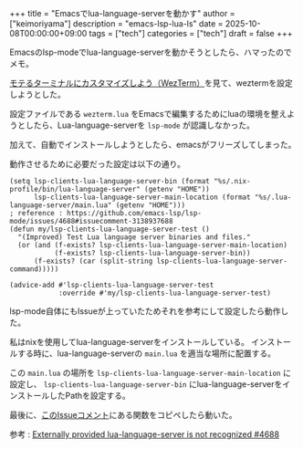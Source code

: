 +++
title = "Emacsでlua-language-serverを動かす"
author = ["keimoriyama"]
description = "emacs-lsp-lua-ls"
date = 2025-10-08T00:00:00+09:00
tags = ["tech"]
categories = ["tech"]
draft = false
+++

Emacsのlsp-modeでlua-language-serverを動かそうとしたら、ハマったのでメモ。

[モテるターミナルにカスタマイズしよう（WezTerm）](https://zenn.dev/mozumasu/articles/mozumasu-wezterm-customization)を見て、weztermを設定しようとした。

設定ファイルである `wezterm.lua` をEmacsで編集するためにluaの環境を整えようとしたら、Lua-language-serverを `lsp-mode` が認識しなかった。

加えて、自動でインストールしようとしたら、emacsがフリーズしてしまった。

動作させるために必要だった設定は以下の通り。

```emacs-lisp
(setq lsp-clients-lua-language-server-bin (format "%s/.nix-profile/bin/lua-language-server" (getenv "HOME"))
      lsp-clients-lua-language-server-main-location (format "%s/.lua-language-server/main.lua" (getenv "HOME")))
; reference : https://github.com/emacs-lsp/lsp-mode/issues/4688#issuecomment-3138937688
(defun my/lsp-clients-lua-language-server-test ()
  "(Improved) Test Lua language server binaries and files."
  (or (and (f-exists? lsp-clients-lua-language-server-main-location)
           (f-exists? lsp-clients-lua-language-server-bin))
      (f-exists? (car (split-string lsp-clients-lua-language-server-command)))))

(advice-add #'lsp-clients-lua-language-server-test
            :override #'my/lsp-clients-lua-language-server-test)

```

lsp-mode自体にもIssueが上っていたためそれを参考にして設定したら動作した。

私はnixを使用してlua-language-serverをインストールしている。
インストールする時に、lua-language-serverの `main.lua` を適当な場所に配置する。

この `main.lua` の場所を `lsp-clients-lua-language-server-main-location` に設定し、 `lsp-clients-lua-language-server-bin` にlua-language-serverをインストールしたPathを設定する。

最後に、[このIssueコメント](https://github.com/emacs-lsp/lsp-mode/issues/4688#issuecomment-3138937688)にある関数をコピペしたら動いた。

参考 : [Externally provided lua-language-server is not recognized #4688](https://github.com/emacs-lsp/lsp-mode/issues/4688)
